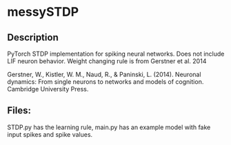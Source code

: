 # messySTDP
## Description

PyTorch STDP implementation for spiking neural networks. Does not include LIF neuron behavior. Weight changing rule is from Gerstner et al. 2014

Gerstner, W., Kistler, W. M., Naud, R., & Paninski, L. (2014). Neuronal dynamics: From single neurons to networks and models of cognition. Cambridge University Press.

## Files:
STDP.py has the learning rule, main.py has an example model with fake input spikes and spike values.
